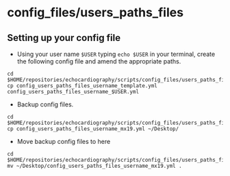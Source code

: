 # config_files/users_paths_files

## Setting up your config file 
* Using your user name `$USER` typing `echo $USER` in your terminal, create the following config file and amend the appropriate paths.
```
cd $HOME/repositories/echocardiography/scripts/config_files/users_paths_files
cp config_users_paths_files_username_template.yml config_users_paths_files_username_$USER.yml 
```
* Backup config files. 
``` 
cd $HOME/repositories/echocardiography/scripts/config_files/users_paths_files
cp config_users_paths_files_username_mx19.yml ~/Desktop/
```
* Move backup config files to here
```
cd $HOME/repositories/echocardiography/scripts/config_files/users_paths_files
mv ~/Desktop/config_users_paths_files_username_mx19.yml .
```
